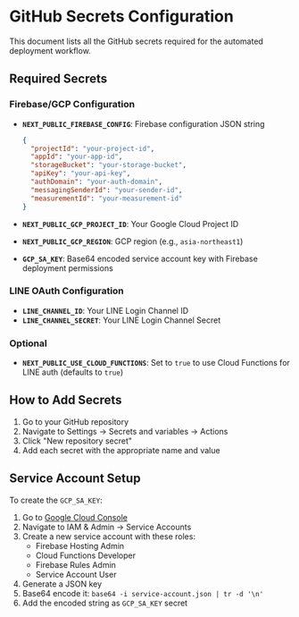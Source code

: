 # GitHub Secrets Configuration

This document lists all the GitHub secrets required for the automated deployment workflow.

## Required Secrets

### Firebase/GCP Configuration
- **`NEXT_PUBLIC_FIREBASE_CONFIG`**: Firebase configuration JSON string
  ```json
  {
    "projectId": "your-project-id",
    "appId": "your-app-id",
    "storageBucket": "your-storage-bucket",
    "apiKey": "your-api-key",
    "authDomain": "your-auth-domain",
    "messagingSenderId": "your-sender-id",
    "measurementId": "your-measurement-id"
  }
  ```

- **`NEXT_PUBLIC_GCP_PROJECT_ID`**: Your Google Cloud Project ID
- **`NEXT_PUBLIC_GCP_REGION`**: GCP region (e.g., `asia-northeast1`)
- **`GCP_SA_KEY`**: Base64 encoded service account key with Firebase deployment permissions

### LINE OAuth Configuration
- **`LINE_CHANNEL_ID`**: Your LINE Login Channel ID
- **`LINE_CHANNEL_SECRET`**: Your LINE Login Channel Secret

### Optional
- **`NEXT_PUBLIC_USE_CLOUD_FUNCTIONS`**: Set to `true` to use Cloud Functions for LINE auth (defaults to `true`)

## How to Add Secrets

1. Go to your GitHub repository
2. Navigate to Settings → Secrets and variables → Actions
3. Click "New repository secret"
4. Add each secret with the appropriate name and value

## Service Account Setup

To create the `GCP_SA_KEY`:

1. Go to [Google Cloud Console](https://console.cloud.google.com)
2. Navigate to IAM & Admin → Service Accounts
3. Create a new service account with these roles:
   - Firebase Hosting Admin
   - Cloud Functions Developer
   - Firebase Rules Admin
   - Service Account User
4. Generate a JSON key
5. Base64 encode it: `base64 -i service-account.json | tr -d '\n'`
6. Add the encoded string as `GCP_SA_KEY` secret